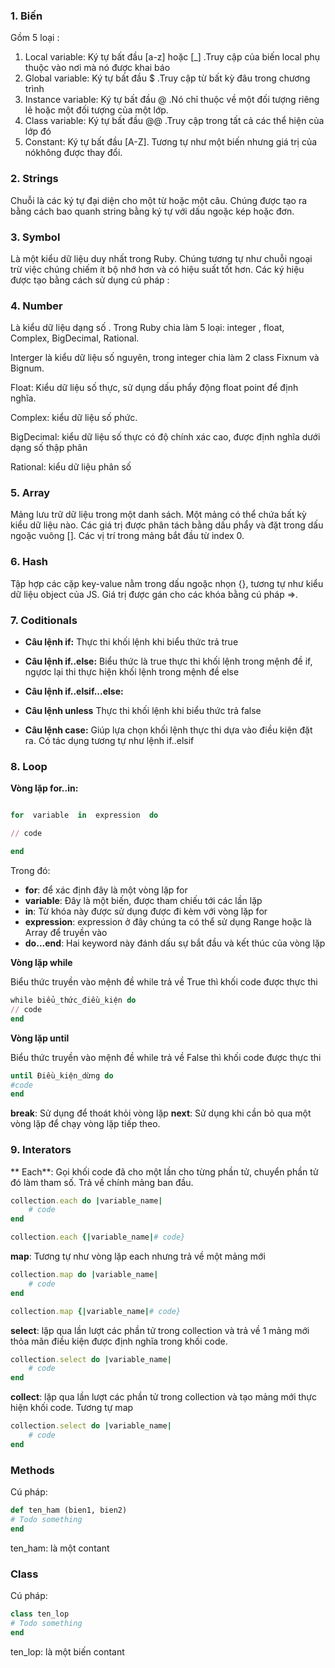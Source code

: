 ### 1. Biến
Gồm 5 loại :
1. Local variable: Ký tự bất đầu [a-z] hoặc [_] .Truy cập của biến local phụ thuộc vào nơi mà nó được khai báo
2. Global variable: Ký tự bất đầu $ .Truy cập từ bất kỳ đâu trong chương trình
3. Instance variable: Ký tự bất đầu @ .Nó chỉ thuộc về một đối tượng riêng lẻ hoặc một đối tượng của một lớp.
4. Class variable: Ký tự bất đầu @@ .Truy cập trong tất cả các thể hiện của lớp đó
5. Constant: Ký tự bất đầu [A-Z]. Tương tự như một biến nhưng giá trị của nókhông được thay đổi.
### 2. Strings

Chuỗi là các ký tự đại diện cho một từ hoặc một câu. Chúng được tạo ra bằng cách bao quanh string bằng ký tự với dấu ngoặc kép hoặc đơn.

### 3. Symbol

Là một kiểu dữ liệu duy nhất trong Ruby. Chúng tương tự như chuỗi ngoại trừ việc chúng chiếm ít bộ nhớ hơn và có hiệu suất tốt hơn. Các ký hiệu được tạo bằng cách sử dụng cú pháp :

### 4. Number

Là kiểu dữ liệu dạng số . Trong Ruby chia làm 5 loại: integer , float, Complex, BigDecimal, Rational.

Interger là kiểu dữ liệu số nguyên, trong integer chia làm 2 class Fixnum và Bignum.

Float: Kiểu dữ liệu số thực, sử dụng dấu phẩy động float point để định nghĩa.

Complex: kiểu dữ liệu số phức.

BigDecimal: kiểu dữ liệu số thực có độ chính xác cao, được định nghĩa dưới dạng số thập phân
  
Rational: kiểu dữ liệu phân số

### 5. Array

Mảng lưu trữ dữ liệu trong một danh sách. Một mảng có thể chứa bất kỳ kiểu dữ liệu nào. Các giá trị được phân tách bằng dấu phẩy và đặt trong dấu ngoặc vuông []. Các vị trí trong mảng bắt đầu từ index 0.

### 6. Hash

Tập hợp các cặp key-value nằm trong dấu ngoặc nhọn {}, tương tự như kiểu dữ liệu object của JS. Giá trị được gán cho các khóa bằng cú pháp =>.

### 7. Coditionals

- **Câu lệnh if:** Thực thi khối lệnh khi biểu thức trả true

- **Câu lệnh if..else:** Biểu thức là true thực thi khối lệnh trong mệnh đề if, ngựơc lại thi thực hiện khối lệnh trong mệnh đề else

- **Câu lệnh if..elsif...else:**
  
- **Câu lệnh unless** Thực thi khối lệnh khi biểu thức trả false

- **Câu lệnh case:** Giúp lựa chọn khối lệnh thực thi dựa vào điều kiện đặt ra. Có tác dụng tương tự như lệnh if..elsif

### 8. Loop

**Vòng lặp for..in:**

```ruby

for  variable  in  expression  do

// code

end

```
Trong đó:
-  **for**: để xác định đây là một vòng lặp for
-   **variable**: Đây là một biến, được tham chiếu tới các lần lặp
-   **in**: Từ khóa này được sử dụng được đi kèm với vòng lặp for
-   **expression**: expression ở đây chúng ta có thể sử dụng Range hoặc là Array để truyền vào
-   **do...end**: Hai keyword này đánh dấu sự bắt đầu và kết thúc của vòng lặp

**Vòng lặp while**

Biểu thức truyền vào mệnh đề while trả về True thì khối code được thực thi
```Ruby
while biểu_thức_điều_kiện do
// code
end
```
**Vòng lặp until**

Biểu thức truyền vào mệnh đề while trả về False thì khối code được thực thi
```Ruby
until Điều_kiện_dừng do
#code
end
```  
**break**: Sử dụng để thoát khỏi vòng lặp
**next**: Sử dụng khi cần bỏ qua một vòng lặp để chạy vòng lặp tiếp theo.
### 9. Interators

** Each**: Gọi khối code đã cho một lần cho từng phần tử, chuyển phần tử đó làm tham số. Trả về chính mảng ban đầu.

```ruby
collection.each do |variable_name|
	# code
end
```
```ruby
collection.each {|variable_name|# code}
```
  **map**: Tương tự như vòng lặp each nhưng trả về một mảng mới

```ruby
collection.map do |variable_name|
	# code
end
```
```ruby
collection.map {|variable_name|# code}
```

**select**: lặp qua lần lượt các phần tử trong collection và trả về 1 mảng mới thỏa mãn điều kiện được định nghĩa trong khối code.
```ruby
collection.select do |variable_name|
	# code
end
```
**collect**: lặp qua lần lượt các phần tử trong collection và tạo mảng mới thực hiện khối code. Tương tự map
```ruby
collection.select do |variable_name|
	# code
end
```
### Methods
Cú pháp:
```ruby
def ten_ham (bien1, bien2)
# Todo something
end
```
ten_ham: là một contant
### Class

Cú pháp:

```ruby
class ten_lop
# Todo something
end
```
ten_lop: là một biến contant